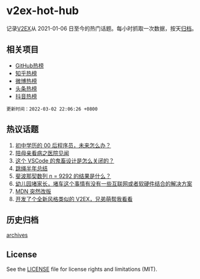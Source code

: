 # v2ex-hot-hub

 记录[V2EX](https://www.v2ex.com/)从 2021-01-06 日至今的热门话题。每小时抓取一次数据，按天[归档](archives)。
 
 ## 相关项目

- [GitHub热榜](https://github.com/snaildev/github-hot-hub)
- [知乎热榜](https://github.com/snaildev/zhihu-hot-hub)
- [微博热榜](https://github.com/snaildev/weibo-hot-hub)
- [头条热榜](https://github.com/snaildev/toutiao-hot-hub)
- [抖音热榜](https://github.com/snaildev/douyin-hot-hub)


 `更新时间：2022-03-02 22:06:26 +0800`

## 热议话题

1. [初中学历的 00 后程序员，未来怎么办？](https://www.v2ex.com/t/837332)
1. [陪母亲看病之医院见闻](https://www.v2ex.com/t/837391)
1. [这个 VSCode 的鬼畜设计是怎么关闭的？](https://www.v2ex.com/t/837343)
1. [跳绳半年总结](https://www.v2ex.com/t/837397)
1. [斐波那契数列 n = 9292 的结果是什么？](https://www.v2ex.com/t/837325)
1. [幼儿园堵家长，堵车这个事情有没有一些互联网或者软硬件结合的解决方案](https://www.v2ex.com/t/837323)
1. [MDN 突然改版](https://www.v2ex.com/t/837283)
1. [开发了个全新风格类似的 V2EX，兄弟萌帮我看看](https://www.v2ex.com/t/837490)

## 历史归档

[archives](archives)

## License

See the [LICENSE](LICENSE) file for license rights and limitations (MIT).
